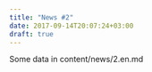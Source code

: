 ```yaml
---
title: "News #2"
date: 2017-09-14T20:07:24+03:00
draft: true
---
```


Some data in content/news/2.en.md
